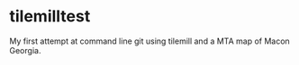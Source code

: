 tilemilltest
============


My first attempt at command line git using tilemill and a MTA map of Macon Georgia.
